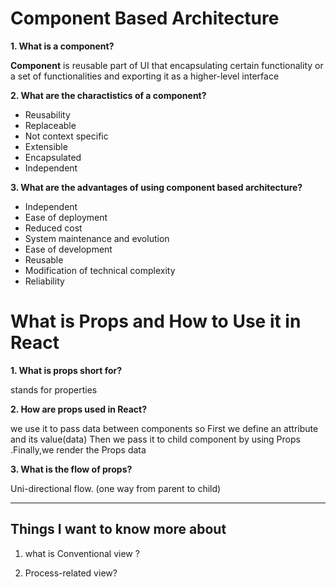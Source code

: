 # Component Based Architecture 

**1. What is a component?**

**Component** is reusable part of UI that encapsulating certain functionality or a set of functionalities and exporting it as a higher-level interface  

**2. What are the charactistics of a component?**
 * Reusability 
* Replaceable 
* Not context specific
* Extensible 
* Encapsulated 
* Independent 

**3. What are the advantages of using component based architecture?**
* Independent 
* Ease of deployment
* Reduced cost
* System maintenance and evolution
* Ease of development
* Reusable
* Modification of technical complexity 
* Reliability 
 

 # What is Props and How to Use it in React

**1. What is props short for?**

stands for properties 

**2. How are props used in React?**

we use it to pass data between components so First we define an attribute and its value(data)
Then we pass it to child component by using Props .Finally,we render the Props data 

**3. What is the flow of props?**

Uni-directional flow. (one way from parent to child)
___
## Things I want to know more about 
1. what is Conventional view ?

1. Process-related view?
